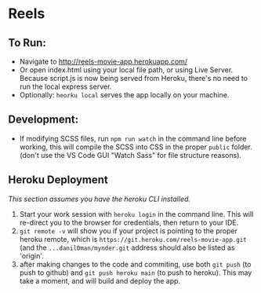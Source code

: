 # Reels

## To Run:

- Navigate to http://reels-movie-app.herokuapp.com/
- Or open index.html using your local file path, or using Live Server. Because script.js is now being served from Heroku, there's no need to run the local express server.
- Optionally: `heorku local` serves the app locally on your machine.

## Development:

- If modifying SCSS files, run `npm run watch` in the command line before working, this will compile the SCSS into CSS in the proper `public` folder. (don't use the VS Code GUI "Watch Sass" for file structure reasons).

## Heroku Deployment

_This section assumes you have the heroku CLI installed._

1. Start your work session with `heroku login` in the command line. This will re-direct you to the browser for credentials, then return to your IDE.
2. `git remote -v` will show you if your project is pointing to the proper heroku remote, which is `https://git.heroku.com/reels-movie-app.git` (and the `...danil0man/mynder.git` address should also be listed as 'origin'.
3. after making changes to the code and commiting, use both `git push` (to push to github) and `git push heroku main` (to push to heroku). This may take a moment, and will build and deploy the app.
